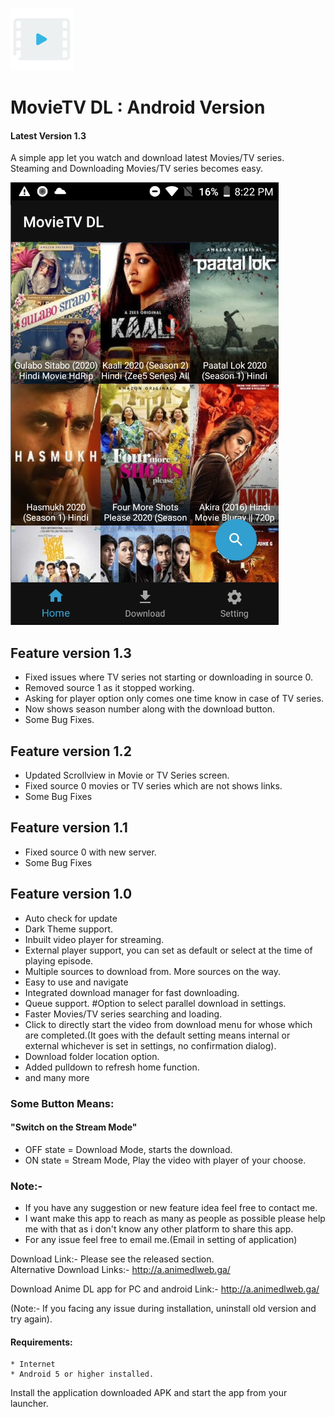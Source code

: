 ![Banner](images/icon.png)<br>
# MovieTV DL : Android Version
#### Latest Version 1.3
A simple app let you watch and download latest Movies/TV series.
Steaming and Downloading Movies/TV series becomes easy.

![screenshot](images/screenshot.png "screenshot")

## Feature version 1.3
* Fixed issues where TV series not starting or downloading in source 0.
* Removed source 1 as it stopped working.
* Asking for player option only comes one time know in case of TV series.
* Now shows season number along with the download button.
* Some Bug Fixes.

## Feature version 1.2
* Updated Scrollview in Movie or TV Series screen.
* Fixed source 0 movies or TV series which are not shows links.
* Some Bug Fixes

## Feature version 1.1
* Fixed source 0 with new server.
* Some Bug Fixes

## Feature version 1.0
* Auto check for update
* Dark Theme support.
* Inbuilt video player for streaming.
* External player support, you can set as default or select at the time of playing episode.
* Multiple sources to download from. More sources on the way.
* Easy to use and navigate
* Integrated download manager for fast downloading.
* Queue support. #Option to select parallel download in settings.
* Faster Movies/TV series searching and loading.
* Click to directly start the video from download menu for whose which are completed.(It goes with the default setting means internal or external whichever is set in settings, no confirmation dialog).
* Download folder location option.
* Added pulldown to refresh home function.
* and many more

### Some Button Means:
#### "Switch on the Stream Mode"
* OFF state = Download Mode, starts the download.
* ON state = Stream Mode, Play the video with player of your choose.


### Note:-
* If you have any suggestion or new feature idea feel free to contact me.
* I want make this app to reach as many as people as possible please help me with that as i don't know any other platform to share this app.
* For any issue feel free to email me.(Email in setting of application)

Download Link:- Please see the released section.<br>
Alternative Download Links:- http://a.animedlweb.ga/

Download Anime DL app for PC and android Link:- http://a.animedlweb.ga/

(Note:- If you facing any issue during installation, uninstall old version and try again).


#### Requirements:
    * Internet
    * Android 5 or higher installed.
   
	
Install the application downloaded APK and start the app from your launcher.

